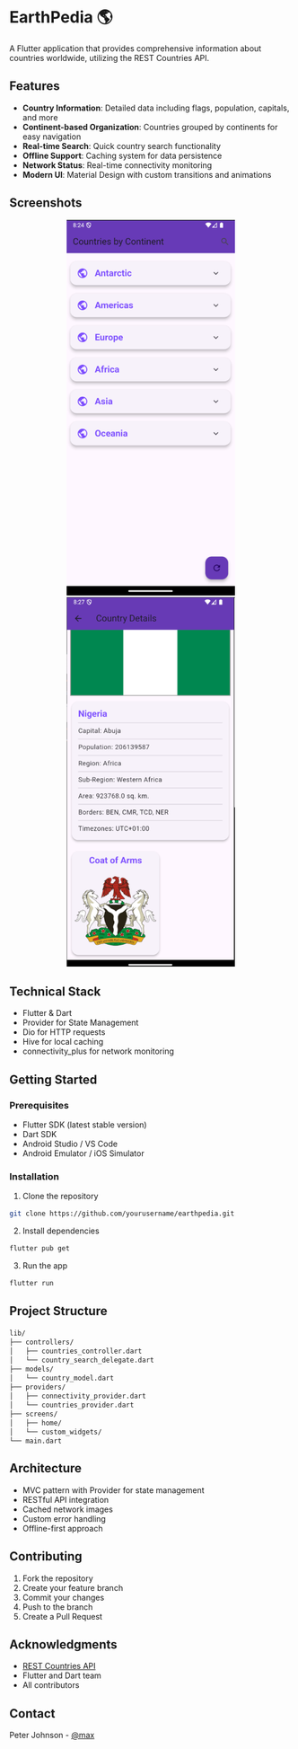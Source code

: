 # EarthPedia 🌎

A Flutter application that provides comprehensive information about countries worldwide, utilizing the REST Countries API.

## Features

- **Country Information**: Detailed data including flags, population, capitals, and more
- **Continent-based Organization**: Countries grouped by continents for easy navigation
- **Real-time Search**: Quick country search functionality
- **Offline Support**: Caching system for data persistence
- **Network Status**: Real-time connectivity monitoring
- **Modern UI**: Material Design with custom transitions and animations

## Screenshots

<div align="center">
  <img src="screenshots/home_screen.png" width="300" alt="Home Screen"/>
  <img src="screenshots/country_details.png" width="300" alt="Country Details"/>
</div>

## Technical Stack

- Flutter & Dart
- Provider for State Management
- Dio for HTTP requests
- Hive for local caching
- connectivity_plus for network monitoring

## Getting Started

### Prerequisites
- Flutter SDK (latest stable version)
- Dart SDK
- Android Studio / VS Code
- Android Emulator / iOS Simulator

### Installation

1. Clone the repository
```bash
git clone https://github.com/yourusername/earthpedia.git
```

2. Install dependencies
```bash
flutter pub get
```

3. Run the app
```bash
flutter run
```

## Project Structure
```
lib/
├── controllers/
│   ├── countries_controller.dart
│   └── country_search_delegate.dart
├── models/
│   └── country_model.dart
├── providers/
│   ├── connectivity_provider.dart
│   └── countries_provider.dart
├── screens/
│   ├── home/
│   └── custom_widgets/
└── main.dart
```

## Architecture

- MVC pattern with Provider for state management
- RESTful API integration
- Cached network images
- Custom error handling
- Offline-first approach

## Contributing

1. Fork the repository
2. Create your feature branch
3. Commit your changes
4. Push to the branch
5. Create a Pull Request

## Acknowledgments

- [REST Countries API](https://restcountries.com)
- Flutter and Dart team
- All contributors

## Contact

Peter Johnson - [@max](https://twitter.com/@maxprodigee)


